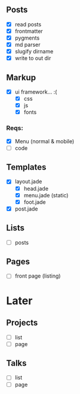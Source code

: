 ## Posts
* [x] read posts
* [x] frontmatter
* [x] pygments
* [x] md parser
* [x] slugify dirname
* [x] write to out dir

## Markup
* [x] ui framework... :(
  * [x] css
  * [x] js
  * [x] fonts

### Reqs:
* [x] Menu (normal & mobile)
* [ ] code

## Templates
* [x] layout.jade
  * [x] head.jade
  * [x] menu.jade (static)
  * [x] foot.jade
* [x] post.jade

## Lists
* [ ] posts

## Pages
* [ ] front page (listing)

# Later
## Projects
* [ ] list
* [ ] page
## Talks
* [ ] list
* [ ] page
